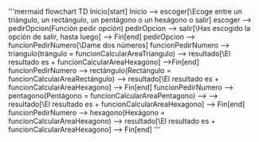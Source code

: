 '''mermaid
flowchart TD
    Inicio[start]
    Inicio --> escoger[\Ecoge entre un triángulo, un rectángulo, un pentágono o un hexágono o salir\]
    escoger --> pedirOpcion(Función pedir opción)
    pedirOpcion --> salir[\Has escogido la opción de salir, hasta luego\] --> Fin[end]
    pedirOpcion --> funcionPedirNumero[\Dame dos números\]
    funcionPedirNumero --> triangulo(trángulo = funcionCalcularAreaTriangulo) --> resultado[\El resultado es + funcionCalcularAreaHexagono\] -->Fin[end]
    funcionPedirNumero --> rectángulo(Rectángulo = funcionCalcularAreaRectángulo) --> resultado[\El resultado es + funcionCalcularAreaHexagono\] --> Fin[end]
    funcionPedirNumero --> pentagono(Pentágono = funcionCalcularAreaPentagono) --> --> resultado[\El resultado es + funcionCalcularAreaHexagono\] --> Fin[end]
    funcionPedirNumero --> hexagono(Hexágono = funcionCalcularAreaHexagono) --> resultado[\El resultado es + funcionCalcularAreaHexagono\] --> Fin[end]
'''
